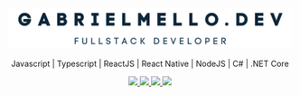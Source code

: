 <p align="center">
  <img src="https://github.com/gabrielmellooliveira/gabrielmellooliveira/blob/master/gabrielmello-dev.png?raw=true" width="700"
  alt="gabrielmello.dev" />
</p>
<p align="center">
Javascript | Typescript | ReactJS | React Native | NodeJS | C# | .NET Core
</p>
<p align="center">
  <a href="https://www.linkedin.com/in/gabrielmellooliveira/" alt="LinkedIn">
    <img src="https://img.shields.io/badge/-LinkedIn-blue?style=flat&logo=Linkedin&logoColor=white" />
  </a>
  <a href="https://www.youtube.com/c/GabrielMelloDev" alt="Youtube">
    <img src="https://img.shields.io/badge/-Youtube-FF0000?style=flat&logo=Youtube&logoColor=white" />
  </a>
  <a href="https://codesandbox.io/u/gabrielmellooliveira" alt="Youtube">
    <img src="https://img.shields.io/badge/-CodeSandBox-24282A?style=flat&logo=codesandbox&logoColor=white" />
  </a>
  <a href="https://gabrielmello.dev/" alt="gabrielmello.dev">
    <img src="https://img.shields.io/badge/-gabrielmello.dev-2980b9?style=flat&logo=JustGiving" />
  </a>
</p>
